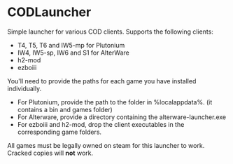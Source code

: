 # CODLauncher

Simple launcher for various COD clients.
Supports the following clients:
- T4, T5, T6 and IW5-mp for Plutonium
- IW4, IW5-sp, IW6 and S1 for AlterWare
- h2-mod
- ezboiii

You'll need to provide the paths for each game you have installed individually. 

- For Plutonium, provide the path to the folder in %localappdata%. (it contains a bin and games folder)
- For Alterware, provide a directory containing the alterware-launcher.exe
- For ezboiii and h2-mod, drop the client executables in the corresponding game folders.
  
All games must be legally owned on steam for this launcher to work. Cracked copies will __not__ work.
